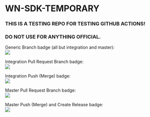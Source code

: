 # WN-SDK-TEMPORARY

### THIS IS A TESTING REPO FOR TESTING GITHUB ACTIONS!
### DO NOT USE FOR ANYTHING OFFICIAL.

Generic Branch badge (all but integration and master):  
![](https://github.com/realwear/WN-SDK-TEMPORARY/workflows/Branch%20Build%20Test%20Lint/badge.svg)

Integration Pull Request Branch badge:  
![](https://github.com/realwear/WN-SDK-TEMPORARY/workflows/Integration%20Pull%20Request/badge.svg)

Integration Push (Merge) badge:  
![](https://github.com/realwear/WN-SDK-TEMPORARY/workflows/Integration%20Push/badge.svg)

Master Pull Request Branch badge:  
![](https://github.com/realwear/WN-SDK-TEMPORARY/workflows/Master%20Branch%20Pull%20Request/badge.svg)

Master Push (Merge) and Create Release badge:  
![](https://github.com/realwear/WN-SDK-TEMPORARY/workflows/Master%20Branch%20Push%20Create%20Release/badge.svg)
